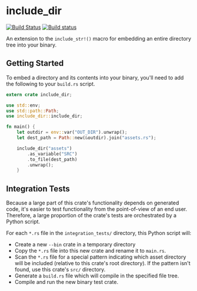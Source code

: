 # include_dir

[![Build Status](https://travis-ci.org/Michael-F-Bryan/include_dir.svg?branch=master)](https://travis-ci.org/Michael-F-Bryan/include_dir)
[![Build status](https://ci.appveyor.com/api/projects/status/3a4actkllivtsytk?svg=true)](https://ci.appveyor.com/project/Michael-F-Bryan/include-dir)


An extension to the `include_str!()` macro for embedding an entire directory
tree into your binary.


## Getting Started

To embed a directory and its contents into your binary, you'll need to add the
following to your `build.rs` script.

```rust
extern crate include_dir;

use std::env;
use std::path::Path;
use include_dir::include_dir;

fn main() {
    let outdir = env::var("OUT_DIR").unwrap();
    let dest_path = Path::new(&outdir).join("assets.rs");

    include_dir("assets")
        .as_variable("SRC")
        .to_file(dest_path)
        .unwrap();
    }
```


## Integration Tests

Because a large part of this crate's functionality depends on generated code,
it's easier to test functionality from the point-of-view of an end user.
Therefore, a large proportion of the crate's tests are orchestrated by a
Python script.

For each `*.rs` file in the `integration_tests/` directory, this Python script
will:

- Create a new `--bin` crate in a temporary directory
- Copy the `*.rs` file into this new crate and rename it to `main.rs`.
- Scan the `*.rs` file for a special pattern indicating which asset
  directory will be included (relative to this crate's root directory). If the
  pattern isn't found, use this crate's `src/` directory.
- Generate a `build.rs` file which will compile in the specified file tree.
- Compile and run the new binary test crate.
